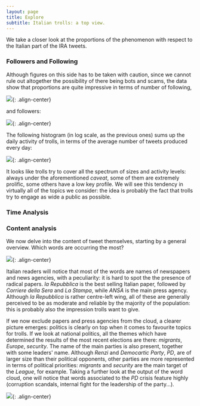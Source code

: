 ```yaml
---
layout: page
title: Explore
subtitle: Italian trolls: a top view.
---
```

We take a closer look at the proportions of the phenomenon with respect to the Italian part of the IRA tweets.

### Followers and Following
Although figures on this side has to be taken with caution, since we cannot rule out altogether the possibility of there being bots and scams, the data show that proportions are quite impressive in terms of number of following,

![](../img/following.png){: .align-center}

and followers:

![](../img/follower.png){: .align-center}

The following histogram (in log scale, as the previous ones) sums up the daily activity of trolls, in terms of the average number of tweets produced every day:

![](../img/activity.png){: .align-center}

It looks like trolls try to cover all the spectrum of sizes and activity levels: always under the aforementioned *caveat*, some of them are extremely prolific, some others have a low key profile. We will see this tendency in virtually all of the topics we consider: the idea is probably the fact that trolls try to engage as wide a public as possible.

### Time Analysis

### Content analysis
We now delve into the content of tweet themselves, starting by a general overview. Which words are occurring the most? 

![](../img/word1.png){: .align-center}

Italian readers will notice that most of the words are names of newspapers and news agencies, with a peculiarity: it is hard to spot the the presence of radical papers. *la Repubblica* is the best selling Italian paper, followed by *Corriere della Sera* and *La Stampa*, while *ANSA* is the main press agency. Although *la Repubblica* is rather centre-left wing, all of these are generally perceived to be as moderate and reliable by the majority of the population: this is probably also the impression trolls want to give.

If we now exclude papers and press agencies from the cloud, a clearer picture emerges: politics is clearly on top when it comes to favourite topics for trolls. 
If we look at national politics, all the themes which have determined the results of the most recent elections are there: *migrants*, *Europe*, *security*. The name of the main parties is also present, together with some leaders' name. Although *Renzi* and *Democartic Party*, *PD*, are of larger size than their political opponents, other parties are more represented in terms of political priorities: *migrants* and *security* are the main target of the *League*, for example. Taking a further look at the output of the word cloud, one will notice that words associated to the *PD* crisis feature highly (corruption scandals, internal fight for the leadership of the party...).



![](../img/word2.png){: .align-center}
